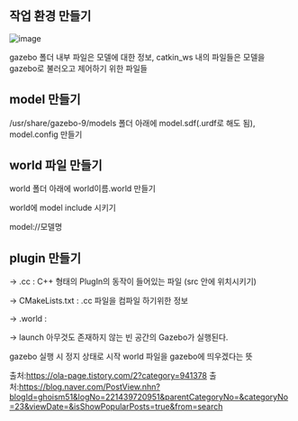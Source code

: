 ## 작업 환경 만들기              
              
![image](https://user-images.githubusercontent.com/80872528/113115954-ece9a300-9247-11eb-856e-7fc07daa2309.png)
 
gazebo 폴더 내부 파일은 모델에 대한 정보, catkin_ws 내의 파일들은 모델을 gazebo로 불러오고 제어하기 위한 파일들



## model 만들기
/usr/share/gazebo-9/models 폴더 아래에 model.sdf(.urdf로 해도 됨), model.config 만들기 


## world 파일 만들기
world 폴더 아래에 world이름.world 만들기

world에 model include 시키기 
<p>    <include>
        <uri>model://모델명</uri>
    </include>
</p>


## plugin 만들기

-> .cc : C++ 형태의 PlugIn의 동작이 들어있는 파일 (src 안에 위치시키기)

-> CMakeLists.txt : .cc 파일을 컴파일 하기위한 정보

-> .world : 


-> launch
<include file="$(find gazebo_ros)/launch/empty_world.launch">
아무것도 존재하지 않는 빈 공간의 Gazebo가 실행된다.
  
<arg name="paused" default="true"/>
gazebo 실행 시 정지 상태로 시작

<arg name="world_name" value="$(find ex_urdf)/worlds/house.world"/>
world 파일을 gazebo에 띄우겠다는 뜻



출처:<https://ola-page.tistory.com/2?category=941378>
출처:<https://blog.naver.com/PostView.nhn?blogId=ghoism51&logNo=221439720951&parentCategoryNo=&categoryNo=23&viewDate=&isShowPopularPosts=true&from=search>

